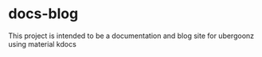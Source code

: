 # docs-blog

This project is intended to be a documentation and blog site for ubergoonz using material kdocs
